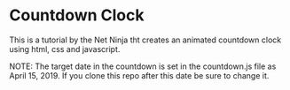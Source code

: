 # Countdown Clock

This is a tutorial by the Net Ninja tht creates an animated countdown clock using html, css and javascript.

NOTE: The target date in the countdown is set in the countdown.js file as April 15, 2019. If you clone this repo after this date be sure to change it.
